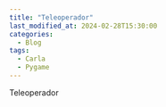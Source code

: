 ```yaml
---
title: "Teleoperador"
last_modified_at: 2024-02-28T15:30:00
categories:
  - Blog
tags:
  - Carla
  - Pygame
---
```


Teleoperador

